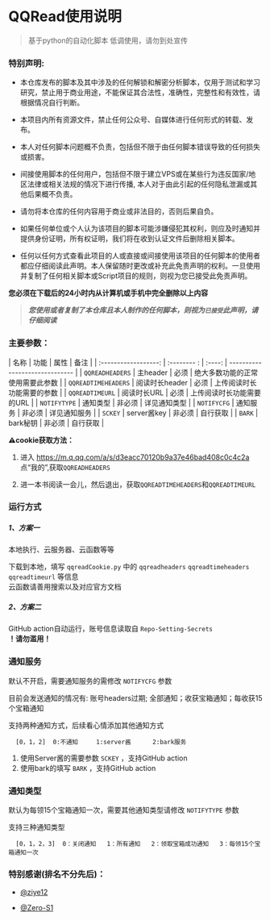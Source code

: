 # QQRead使用说明

> 基于python的自动化脚本
> 低调使用，请勿到处宣传


### 特别声明:

- 本仓库发布的脚本及其中涉及的任何解锁和解密分析脚本，仅用于测试和学习研究，禁止用于商业用途，不能保证其合法性，准确性，完整性和有效性，请根据情况自行判断。

- 本项目内所有资源文件，禁止任何公众号、自媒体进行任何形式的转载、发布。

- 本人对任何脚本问题概不负责，包括但不限于由任何脚本错误导致的任何损失或损害。

- 间接使用脚本的任何用户，包括但不限于建立VPS或在某些行为违反国家/地区法律或相关法规的情况下进行传播, 本人对于由此引起的任何隐私泄漏或其他后果概不负责。

- 请勿将本仓库的任何内容用于商业或非法目的，否则后果自负。

- 如果任何单位或个人认为该项目的脚本可能涉嫌侵犯其权利，则应及时通知并提供身份证明，所有权证明，我们将在收到认证文件后删除相关脚本。

- 任何以任何方式查看此项目的人或直接或间接使用该项目的任何脚本的使用者都应仔细阅读此声明。本人保留随时更改或补充此免责声明的权利。一旦使用并复制了任何相关脚本或Script项目的规则，则视为您已接受此免责声明。

 **您必须在下载后的24小时内从计算机或手机中完全删除以上内容**  
> ***您使用或者复制了本仓库且本人制作的任何脚本，则视为`已接受`此声明，请仔细阅读*** 



### 主要参数：

| 名称                 | 功能           | 属性   | 备注                            |
| :------------------: | :--------   : | :----: | ------------------------------ |
| `QQREADHEADERS`      | 主header      | 必须   | 绝大多数功能的正常使用需要此参数  |
| `QQREADTIMEHEADERS`  | 阅读时长header | 必须   | 上传阅读时长功能需要的参数       |
| `QQREADTIMEURL`      | 阅读时长URL    | 必须   | 上传阅读时长功能需要的URL        |
| `NOTIFYTYPE`         | 通知类型       | 非必须 | 详见通知类型                    |
| `NOTIFYCFG`          | 通知服务       | 非必须 | 详见通知服务                    |
| `SCKEY`              | server酱key   | 非必须 | 自行获取                        |
| `BARK`               | bark秘钥      | 非必须 | 自行获取                        |

**⚠️cookie获取方法：**
1. 进入 https://m.q.qq.com/a/s/d3eacc70120b9a37e46bad408c0c4c2a  点“我的”,获取`QQREADHEADERS`

2. 进一本书阅读一会儿，然后退出，获取`QQREADTIMEHEADERS`和`QQREADTIMEURL`

### 运行方式

##### 1、方案一 

本地执行、云服务器、云函数等等

下载到本地，填写 `qqreadCookie.py` 中的 `qqreadheaders` `qqreadtimeheaders` `qqreadtimeurl` 等信息  
云函数请善用搜索以及对应官方文档

##### 2、方案二

GitHub action自动运行，账号信息读取自 `Repo-Setting-Secrets`  
**！请勿滥用！**



### 通知服务

默认不开启，需要通知服务的需修改 `NOTIFYCFG` 参数

目前会发送通知的情况有: 账号headers过期; 全部通知；收获宝箱通知；每收获15个宝箱通知  

支持两种通知方式，后续看心情添加其他通知方式

```
  [0，1，2]  0:不通知     1:server酱      2:bark服务
```

1. 使用Server酱的需要参数 `SCKEY` ，支持GitHub action
2. 使用bark的填写 `BARK` ，支持GitHub action

### 通知类型

默认为每领15个宝箱通知一次，需要其他通知类型请修改 `NOTIFYTYPE` 参数

支持三种通知类型

```
  [0，1，2，3]  0：关闭通知   1：所有通知   2：领取宝箱成功通知   3：每领15个宝箱通知一次
```

### 特别感谢(排名不分先后)：
* [@ziye12](https://github.com/ziye12)

* [@Zero-S1](https://github.com/Zero-S1)

